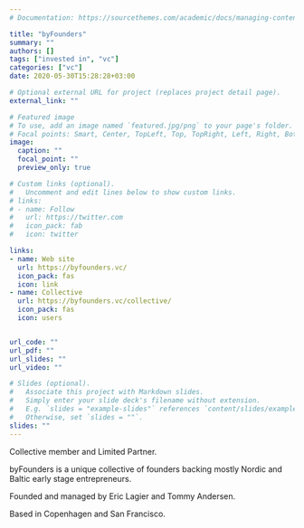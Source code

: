 ```yaml
---
# Documentation: https://sourcethemes.com/academic/docs/managing-content/

title: "byFounders"
summary: ""
authors: []
tags: ["invested in", "vc"]
categories: ["vc"]
date: 2020-05-30T15:28:28+03:00

# Optional external URL for project (replaces project detail page).
external_link: ""

# Featured image
# To use, add an image named `featured.jpg/png` to your page's folder.
# Focal points: Smart, Center, TopLeft, Top, TopRight, Left, Right, BottomLeft, Bottom, BottomRight.
image:
  caption: ""
  focal_point: ""
  preview_only: true

# Custom links (optional).
#   Uncomment and edit lines below to show custom links.
# links:
# - name: Follow
#   url: https://twitter.com
#   icon_pack: fab
#   icon: twitter

links:
- name: Web site
  url: https://byfounders.vc/
  icon_pack: fas
  icon: link
- name: Collective
  url: https://byfounders.vc/collective/
  icon_pack: fas
  icon: users


url_code: ""
url_pdf: ""
url_slides: ""
url_video: ""

# Slides (optional).
#   Associate this project with Markdown slides.
#   Simply enter your slide deck's filename without extension.
#   E.g. `slides = "example-slides"` references `content/slides/example-slides.md`.
#   Otherwise, set `slides = ""`.
slides: ""
---
```

Collective member and Limited Partner.

byFounders is a unique collective of founders backing mostly Nordic and Baltic early stage entrepreneurs. 

Founded and managed by Eric Lagier and Tommy Andersen.

Based in Copenhagen and San Francisco.